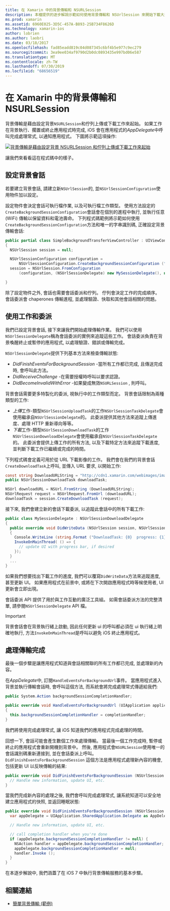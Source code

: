 ```yaml
---
title: 在 Xamarin 中的背景傳輸和 NSURLSession
description: 本檔提供的逐步解說示範如何使用背景傳輸和 NSUrlSession 來開始下載大型影像, 並在應用程式置於背景時繼續下載。
ms.prod: xamarin
ms.assetid: 6960E025-3D5C-457A-B893-25B734F8626D
ms.technology: xamarin-ios
author: lobrien
ms.author: laobri
ms.date: 03/18/2017
ms.openlocfilehash: fad85eadd819c04d087345c6bf4b5e977c9ec279
ms.sourcegitcommit: 3ea9ee034af9790d2b0dc0893435e997bd06e587
ms.translationtype: MT
ms.contentlocale: zh-TW
ms.lasthandoff: 07/30/2019
ms.locfileid: "68656519"
---
```

# <a name="background-transfer-and-nsurlsession-in-xamarinios"></a>在 Xamarin 中的背景傳輸和 NSURLSession

背景傳輸是藉由設定背景`NSURLSession`和佇列上傳或下載工作來起始。 如果工作在背景執行、擱置或終止應用程式時完成, iOS 會在應用程式的*AppDelegate*中呼叫完成處理常式, 以通知應用程式。 下圖將示範這項操作:

 [![](background-transfer-walkthrough-images/transfer.png "背景傳輸是藉由設定背景 NSURLSession 和佇列上傳或下載工作來起始")](background-transfer-walkthrough-images/transfer.png#lightbox)

讓我們來看看這在程式碼中的樣子。

## <a name="configuring-a-background-session"></a>設定背景會話

若要建立背景會話, 請建立新`NSUrlSession`的, 並`NSUrlSessionConfiguration`使用物件加以設定。

設定物件會決定會話可執行檔作業, 以及可執行檔工作類型。
使用方法設定的`CreateBackgroundSessionConfiguration`會話會在個別的進程中執行, 並執行任意 (WiFi) 傳輸以保留資料和電池壽命。
下列程式碼範例將示範如何使用`CreateBackgroundSessionConfiguration`方法和唯一的字串識別碼, 正確設定背景傳輸會話:

```csharp
public partial class SimpleBackgroundTransferViewController : UIViewController
{
  NSUrlSession session = null;

  NSUrlSessionConfiguration configuration =
      NSUrlSessionConfiguration.CreateBackgroundSessionConfiguration ("com.SimpleBackgroundTransfer.BackgroundSession");
  session = NSUrlSession.FromConfiguration
      (configuration, (NSUrlSessionDelegate) new MySessionDelegate(), new NSOperationQueue());

}
```

除了設定物件之外, 會話也需要會話委派和佇列。
佇列會決定工作的完成順序。 會話委派會 chaperones 傳輸進程, 並處理驗證、快取和其他會話相關的問題。

## <a name="working-with-tasks-and-delegates"></a>使用工作和委派

我們已設定背景會話, 接下來讓我們開始處理傳輸作業。 我們可以使用`NSUrlSessionDelegate`稱為會話委派的實例來追蹤這些工作。 會話委派負責在背景喚醒終止或暫停的應用程式, 以處理驗證、錯誤或傳輸完成。

`NSUrlSessionDelegate`提供下列基本方法來檢查傳輸狀態:

-  *DidFinishEventsForBackgroundSession* -當所有工作都已完成, 且傳送完成時, 會呼叫此方法。
-  *DidReceiveChallenge* -在需要授權時呼叫以要求認證。
-  *DidBecomeInvalidWithError* -如果變成無效`NSURLSession` , 則呼叫。


背景會話需要更多特製化的委派, 視執行中的工作類型而定。 背景會話限制為兩種類型的工作:

-  *上傳*工作-類型`NSUrlSessionUploadTask`的工作`NSUrlSessionTaskDelegate`會使用繼承自`NSUrlSessionDelegate`的。 此委派提供其他方法來追蹤上傳進度、處理 HTTP 重新導向等等。
-  *下載*工作-類型`NSUrlSessionDownloadTask`的工作`NSUrlSessionDownloadDelegate`會使用繼承自`NSUrlSessionTaskDelegate`的。 此委派會提供上傳工作的所有方法, 以及下載特定方法來追蹤下載進度, 並判斷下載工作已繼續或完成的時間。


下列程式碼會定義可用於從 URL 下載影像的工作。 我們會在我們的背景會話`CreateDownloadTask`上呼叫, 並傳入 URL 要求, 以開始工作:

```csharp
const string DownloadURLString = "http://cdn1.xamarin.com/webimages/images/xamarin.png";
public NSUrlSessionDownloadTask downloadTask;

NSUrl downloadURL = NSUrl.FromString (DownloadURLString);
NSUrlRequest request = NSUrlRequest.FromUrl (downloadURL);
downloadTask = session.CreateDownloadTask (request);
```

接下來, 我們會建立新的會話下載委派, 以追蹤此會話中的所有下載工作:

```csharp
public class MySessionDelegate : NSUrlSessionDownloadDelegate
{
  public override void DidWriteData (NSUrlSession session, NSUrlSessionDownloadTask downloadTask, long bytesWritten, long totalBytesWritten, long totalBytesExpectedToWrite)
  {
    Console.WriteLine (string.Format ("DownloadTask: {0}  progress: {1}", downloadTask, progress));
    InvokeOnMainThread( () => {
      // update UI with progress bar, if desired
    });
  }
  ...
}
```

如果我們想要找出下載工作的進度, 我們可以覆寫`DidWriteData`方法來追蹤進度, 甚至更新 UI。 如果應用程式在前景中, 或將在下次開啟應用程式時等候使用者, UI 更新會立即出現。

會話委派 API 提供了用於與工作互動的廣泛工具組。 如需會話委派方法的完整清單, 請參閱`NSUrlSessionDelegate` API 檔。

> [!IMPORTANT]
> 背景會話會在背景執行緒上啟動, 因此任何更新 ui 的呼叫都必須在 ui 執行緒上明確地執行, 方法`InvokeOnMainThread`是呼叫以避免 iOS 終止應用程式。 


## <a name="handling-transfer-completion"></a>處理傳輸完成

最後一個步驟是讓應用程式知道與會話相關聯的所有工作都已完成, 並處理新的內容。

在*AppDelegate*中, 訂閱`HandleEventsForBackgroundUrl`事件。 當應用程式進入背景並執行傳輸會話時, 會呼叫這個方法, 而系統會將完成處理常式傳遞給我們:

```csharp
public System.Action backgroundSessionCompletionHandler;

public override void HandleEventsForBackgroundUrl (UIApplication application, string sessionIdentifier, System.Action completionHandler)
{
  this.backgroundSessionCompletionHandler = completionHandler;
}
```

我們將使用完成處理常式, 讓 iOS 知道我們的應用程式完成處理的時間。

回想一下, 會話可能會產生數個工作來處理傳輸。 當最後一個工作完成時, 暫停或終止的應用程式會重新開機到背景中。 然後, 應用程式會`NSURLSession`使用唯一的會話識別碼重新連接到, 並在會話委派上呼叫。 `DidFinishEventsForBackgroundSession` 這個方法是應用程式處理新內容的機會, 包括更新 UI 以反映傳輸的結果:

```csharp
public override void DidFinishEventsForBackgroundSession (NSUrlSession session) {
  // Handle new information, update UI, etc.
}
```

當我們完成新內容的處理之後, 我們會呼叫完成處理常式, 讓系統知道可以安全地建立應用程式的快照, 並返回睡眠狀態:

```csharp
public override void DidFinishEventsForBackgroundSession (NSUrlSession session) {
  var appDelegate = UIApplication.SharedApplication.Delegate as AppDelegate;

  // Handle new information, update UI, etc.

  // call completion handler when you're done
  if (appDelegate.backgroundSessionCompletionHandler != null) {
    NSAction handler = appDelegate.backgroundSessionCompletionHandler;
    appDelegate.backgroundSessionCompletionHandler = null;
    handler.Invoke ();
  }
}
```

在本逐步解說中, 我們涵蓋了在 iOS 7 中執行背景傳輸服務的基本步驟。



## <a name="related-links"></a>相關連結

- [簡單背景傳輸 (範例)](https://docs.microsoft.com/samples/xamarin/ios-samples/simplebackgroundtransfer)
